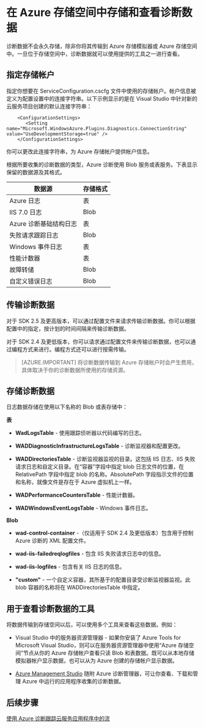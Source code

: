 <properties
  pageTitle="在 Azure 存储空间中存储和查看诊断数据 | Azure"
  description="将 Azure 诊断数据转到 Azure 存储空间并进行查看"
  services="cloud-services"
  documentationCenter=".net"
  authors="rboucher"
  manager="jwhit"
  editor="tysonn" />
<tags
	ms.service="cloud-services"
	ms.devlang="na"
	ms.topic="article"
	ms.tgt_pltfrm="na"
	ms.workload="na"
	ms.date="08/01/2016"
	wacn.date="09/19/2016"
	ms.author="robb" />

# 在 Azure 存储空间中存储和查看诊断数据

诊断数据不会永久存储，除非你将其传输到 Azure 存储模拟器或 Azure 存储空间中。一旦位于存储空间中，诊断数据就可以使用提供的工具之一进行查看。

## 指定存储帐户

指定你想要在 ServiceConfiguration.cscfg 文件中使用的存储帐户。帐户信息被定义为配置设置中的连接字符串。以下示例显示的是在 Visual Studio 中针对新的云服务项目创建的默认连接字符串：


```
	<ConfigurationSettings>
	   <Setting name="Microsoft.WindowsAzure.Plugins.Diagnostics.ConnectionString" value="UseDevelopmentStorage=true" />
	</ConfigurationSettings>
```

你可以更改此连接字符串，为 Azure 存储帐户提供帐户信息。

根据所要收集的诊断数据的类型，Azure 诊断使用 Blob 服务或表服务。下表显示保留的数据源及其格式。

|数据源|存储格式|
|---|---|
|Azure 日志|表|
|IIS 7.0 日志|Blob|
|Azure 诊断基础结构日志|表|
|失败请求跟踪日志|Blob|
|Windows 事件日志|表|
|性能计数器|表|
|故障转储|Blob|
|自定义错误日志|Blob|

## 传输诊断数据

对于 SDK 2.5 及更高版本，可以通过配置文件来请求传输诊断数据。你可以根据配置中的指定，按计划的时间间隔来传输诊断数据。

对于 SDK 2.4 及更低版本，你可以请求通过配置文件来传输诊断数据，也可以通过编程方式来进行。编程方式还可以进行按需传输。


>[AZURE.IMPORTANT] 将诊断数据传输到 Azure 存储帐户时会产生费用，具体取决于你的诊断数据所使用的存储资源。

## 存储诊断数据

日志数据存储在使用以下名称的 Blob 或表存储中：

**表**

- **WadLogsTable** - 使用跟踪侦听器以代码编写的日志。

- **WADDiagnosticInfrastructureLogsTable** - 诊断监视器和配置更改。

- **WADDirectoriesTable** - 诊断监视器监视的目录。这包括 IIS 日志、IIS 失败请求日志和自定义目录。在“容器”字段中指定 blob 日志文件的位置，在 RelativePath 字段中指定 blob 的名称。AbsolutePath 字段指示文件的位置和名称，就像文件是存在于 Azure 虚拟机上一样。

- **WADPerformanceCountersTable** - 性能计数器。

- **WADWindowsEventLogsTable** - Windows 事件日志。

**Blob**

- **wad-control-container** -（仅适用于 SDK 2.4 及更低版本）包含用于控制 Azure 诊断的 XML 配置文件。

- **wad-iis-failedreqlogfiles** - 包含 IIS 失败请求日志中的信息。

- **wad-iis-logfiles** - 包含有关 IIS 日志的信息。

- **"custom"** - 一个自定义容器，其所基于的配置目录受诊断监视器监视。此 blob 容器的名称将在 WADDirectoriesTable 中指定。

## 用于查看诊断数据的工具
将数据传输到存储空间以后，可以使用多个工具来查看这些数据。例如：

- Visual Studio 中的服务器资源管理器 - 如果你安装了 Azure Tools for Microsoft Visual Studio，则可以在服务器资源管理器中使用“Azure 存储空间”节点从你的 Azure 存储帐户查看只读 Blob 和表数据。既可以从本地存储模拟器帐户显示数据，也可以从为 Azure 创建的存储帐户显示数据。



- [Azure Management Studio](http://www.cerebrata.com/products/azure-management-studio/introduction) 随附 Azure 诊断管理器，可让你查看、下载和管理 Azure 中运行的应用程序收集的诊断数据。

## 后续步骤

[使用 Azure 诊断跟踪云服务应用程序中的流](/documentation/articles/cloud-services-dotnet-diagnostics-trace-flow/)

<!---HONumber=Mooncake_0328_2016-->
